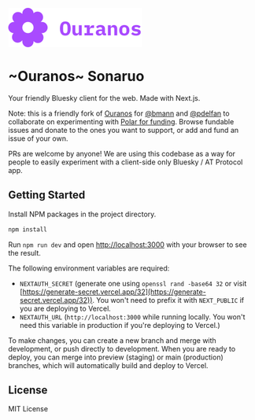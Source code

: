 ![logo](./public/logo.svg)

# ~Ouranos~ Sonaruo

Your friendly Bluesky client for the web. Made with Next.js.

Note: this is a friendly fork of [Ouranos](https://github.com/pdelfan/ouranos/) for [@bmann](https://github.com/bmann) and [@pdelfan](https://github.com/pdelfan) to collaborate on experimenting with [Polar for funding](https://polar.sh/ATProtoApps/sonaruo). Browse fundable issues and donate to the ones you want to support, or add and fund an issue of your own.

PRs are welcome by anyone! We are using this codebase as a way for people to easily experiment with a client-side only Bluesky / AT Protocol app.

## Getting Started

Install NPM packages in the project directory.

```bash
npm install
```

Run `npm run dev` and open [http://localhost:3000](http://localhost:3000) with your browser to see the result.

The following environment variables are required:

- `NEXTAUTH_SECRET` (generate one using `openssl rand -base64 32` or visit [https://generate-secret.vercel.app/32](https://generate-secret.vercel.app/32)). You won't need to prefix it with `NEXT_PUBLIC` if you are deploying to Vercel.
- `NEXTAUTH_URL` (`http://localhost:3000` while running locally. You won't need this variable in production if you're deploying to Vercel.)

To make changes, you can create a new branch and merge with development, or push directly to development. When you are ready to deploy, you can merge into preview (staging) or main (production) branches, which will automatically build and deploy to Vercel.

## License

MIT License
